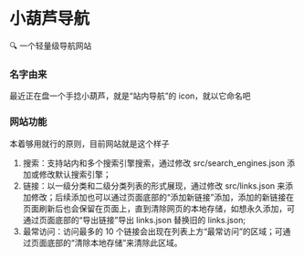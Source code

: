 # 小葫芦导航
🔍 一个轻量级导航网站

### 名字由来

最近正在盘一个手捻小葫芦，就是“站内导航”的 icon，就以它命名吧

### 网站功能

本着够用就行的原则，目前网站就是这个样子

1. 搜索：支持站内和多个搜索引擎搜索，通过修改 src/search_engines.json 添加或修改默认搜索引擎；
2. 链接：以一级分类和二级分类列表的形式展现，通过修改 src/links.json 来添加修改；后续添加也可以通过页面底部的“添加新链接”添加，添加的新链接在页面刷新后也会保留在页面上，直到清除网页的本地存储，如想永久添加，可通过页面底部的“导出链接”导出 links.json 替换旧的 links.json;
3. 最常访问：访问最多的 10 个链接会出现在列表上方“最常访问”的区域；可通过页面底部的“清除本地存储”来清除此区域。
